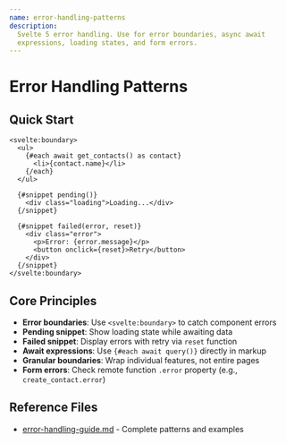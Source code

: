 ```yaml
---
name: error-handling-patterns
description:
  Svelte 5 error handling. Use for error boundaries, async await
  expressions, loading states, and form errors.
---
```


# Error Handling Patterns

## Quick Start

```svelte
<svelte:boundary>
  <ul>
    {#each await get_contacts() as contact}
      <li>{contact.name}</li>
    {/each}
  </ul>

  {#snippet pending()}
    <div class="loading">Loading...</div>
  {/snippet}

  {#snippet failed(error, reset)}
    <div class="error">
      <p>Error: {error.message}</p>
      <button onclick={reset}>Retry</button>
    </div>
  {/snippet}
</svelte:boundary>
```

## Core Principles

- **Error boundaries**: Use `<svelte:boundary>` to catch component errors
- **Pending snippet**: Show loading state while awaiting data
- **Failed snippet**: Display errors with retry via `reset` function
- **Await expressions**: Use `{#each await query()}` directly in markup
- **Granular boundaries**: Wrap individual features, not entire pages
- **Form errors**: Check remote function `.error` property (e.g., `create_contact.error`)

## Reference Files

- [error-handling-guide.md](references/error-handling-guide.md) - Complete patterns and examples
